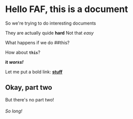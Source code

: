 <h1>Hello FAF, this is a document</h1>

<p>So we're trying to do interesting documents</p>

<p>They are actually quide <strong>hard</strong>
Not that <em>easy</em></p>

<p>What happens if we do ##this?</p>

<p>How about <code><strong>this</strong></code>?</p>

<p><strong>it <em>wor<code>k</code>s!</em></strong></p>

<p>Let me put a bold link: <a href="http://41.media.tumblr.com/49a58542fd70b8ca39b5bd0d9c9c53aa/tumblr_nob40mvTN41tb9nzio1_500.jpg" rel="noreferrer" class="hoverZoomLink"><strong>stuff</strong></a></p>

<h2>Okay, part two</h2>

<p>But there's no part two!</p>

<h6>So long!</h6>